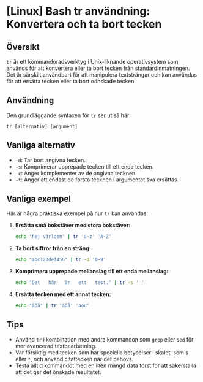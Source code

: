 # [Linux] Bash tr användning: Konvertera och ta bort tecken

## Översikt
`tr` är ett kommandoradsverktyg i Unix-liknande operativsystem som används för att konvertera eller ta bort tecken från standardinmatningen. Det är särskilt användbart för att manipulera textsträngar och kan användas för att ersätta tecken eller ta bort oönskade tecken.

## Användning
Den grundläggande syntaxen för `tr` ser ut så här:

```
tr [alternativ] [argument]
```

## Vanliga alternativ
- `-d`: Tar bort angivna tecken.
- `-s`: Komprimerar upprepade tecken till ett enda tecken.
- `-c`: Anger komplementet av de angivna tecknen.
- `-t`: Anger att endast de första tecknen i argumentet ska ersättas.

## Vanliga exempel
Här är några praktiska exempel på hur `tr` kan användas:

1. **Ersätta små bokstäver med stora bokstäver:**
   ```bash
   echo "hej världen" | tr 'a-z' 'A-Z'
   ```

2. **Ta bort siffror från en sträng:**
   ```bash
   echo "abc123def456" | tr -d '0-9'
   ```

3. **Komprimera upprepade mellanslag till ett enda mellanslag:**
   ```bash
   echo "Det   här   är   ett   test." | tr -s ' '
   ```

4. **Ersätta tecken med ett annat tecken:**
   ```bash
   echo "äöå" | tr 'äöå' 'aou'
   ```

## Tips
- Använd `tr` i kombination med andra kommandon som `grep` eller `sed` för mer avancerad textbearbetning.
- Var försiktig med tecken som har speciella betydelser i skalet, som `$` eller `*`, och använd citattecken när det behövs.
- Testa alltid kommandot med en liten mängd data först för att säkerställa att det ger det önskade resultatet.